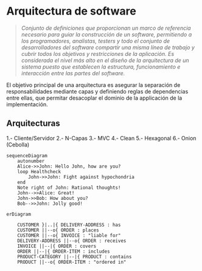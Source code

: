 <script type="module">
import mermaid from 'https://cdn.jsdelivr.net/npm/mermaid@10.0.0/+esm'
</script>

# Arquitectura de software
>*Conjunto de definiciones que proporcionan un marco de referencia necesario para guiar la construcción de un software, permitiendo a los programadores, analistas, testers y todo el conjunto de desarrolladores del software compartir una misma línea de trabajo y cubrir todos los objetivos y restricciones de la aplicación. Es considerada el nivel más alto en el diseño de la arquitectura de un sistema puesto que establecen la estructura, funcionamiento e interacción entre las partes del software.*

El objetivo principal de una arquitectura es asegurar la separación de responsabilidades mediante capas y definiendo reglas de dependencias entre ellas, que permitar desacoplar el dominio de la applicación de la implementación.

## Arquitecturas
1.- Cliente/Servidor
2.- N-Capas 
3.- MVC
4.- Clean
5.- Hexagonal
6.- Onion (Cebolla)

```mermaid
sequenceDiagram
    autonumber
    Alice->>John: Hello John, how are you?
    loop Healthcheck
        John->>John: Fight against hypochondria
    end
    Note right of John: Rational thoughts!
    John-->>Alice: Great!
    John->>Bob: How about you?
    Bob-->>John: Jolly good!
```

```mermaid
erDiagram

    CUSTOMER }|..|{ DELIVERY-ADDRESS : has
    CUSTOMER ||--o{ ORDER : places
    CUSTOMER ||--o{ INVOICE : "liable for"
    DELIVERY-ADDRESS ||--o{ ORDER : receives
    INVOICE ||--|{ ORDER : covers
    ORDER ||--|{ ORDER-ITEM : includes
    PRODUCT-CATEGORY ||--|{ PRODUCT : contains
    PRODUCT ||--o{ ORDER-ITEM : "ordered in"  
```
